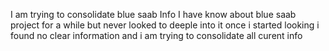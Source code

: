 I am trying to consolidate blue saab Info
I have know about blue saab project for a while but never looked to deeple into it once i started looking i found no clear information and i am trying to consolidate all curent info
